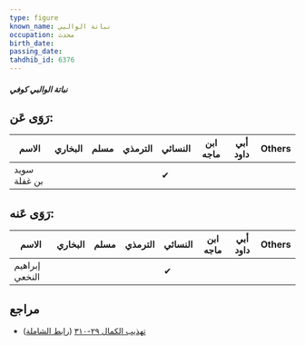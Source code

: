 ```yaml
---
type: figure
known_name: نباتة الوالبي
occupation: محدث
birth_date:
passing_date:
tahdhib_id: 6376
---
```

##### نباتة الوالبي كوفي

## رَوَى عَن:
| الاسم        | البخاري | مسلم | الترمذي | النسائي | ابن ماجه | أبي داود | Others |
| ------------ | ------- | ---- | ------- | ------- | -------- | -------- | ------ |
| سويد بن غفلة |         |      |         | ✔       |          |          |        |
## رَوَى عَنه:
| الاسم          | البخاري | مسلم | الترمذي | النسائي | ابن ماجه | أبي داود | Others |
| -------------- | ------- | ---- | ------- | ------- | -------- | -------- | ------ |
| إبراهيم النخعي |         |      |         | ✔       |          |          |        |
## مراجع
- [تهذيب الكمال ٢٩-٣١٠](obsidian://open?vault=Tahdhib-al-Kamal&file=Figures/٦٣٧٦-نباتة%20الوالبي%20كوفي) ([رابط الشاملة](https://shamela.ws/book/3722/15881))